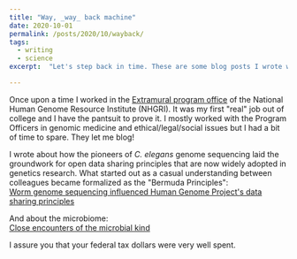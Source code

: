 ```yaml
---
title: "Way, _way_ back machine"
date: 2020-10-01  
permalink: /posts/2020/10/wayback/
tags:
  - writing
  - science
excerpt:  "Let's step back in time. These are some blog posts I wrote when I was a recent college grad in Washington, D.C. working at the NHGRI."

---
```


Once upon a time I worked in the [Extramural program office](https://www.genome.gov/research-funding) of the National Human Genome Resource Institute (NHGRI). It was my first "real" job out of college and I have the pantsuit to prove it. I mostly worked with the Program Officers in genomic medicine and ethical/legal/social issues but I had a bit of time to spare. They let me blog!

I wrote about how the pioneers of _C. elegans_ genome sequencing laid the groundwork for open data sharing principles that are now widely adopted in genetics research. What started out as a casual understanding between colleagues became formalized as the "Bermuda Principles":  
[Worm genome sequencing influenced Human Genome Project's data sharing principles](https://www.genome.gov/27552817/worm-genome-sequencing-influenced-human-genome-projects-data-sharing-principles)

And about the microbiome:  
[ Close encounters of the microbial kind](https://www.genome.gov/27554517/close-enounters-of-the-microbial-kind)

I assure you that your federal tax dollars were very well spent.
